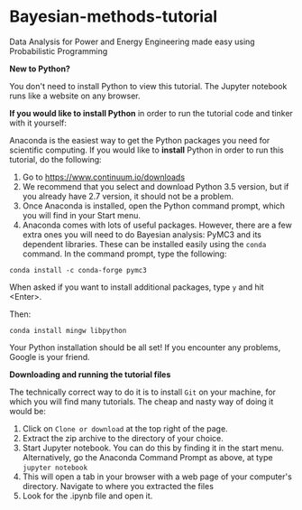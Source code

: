# Bayesian-methods-tutorial
Data Analysis for Power and Energy Engineering made easy using Probabilistic Programming

**New to Python?**

You don't need to install Python to view this tutorial. The Jupyter notebook runs like a website on any browser.

**If you would like to install Python** in order to run the tutorial code and tinker with it yourself:

Anaconda is the easiest way to get the Python packages you need for scientific computing. If you would like to **install** Python in order to run this tutorial, do the following:

1. Go to https://www.continuum.io/downloads
2. We recommend that you select and download Python 3.5 version, but if you already have 2.7 version, it should not be a problem.
3. Once Anaconda is installed, open the Python command prompt, which you will find in your Start menu.
3. Anaconda comes with lots of useful packages. However, there are a few extra ones you will need to do Bayesian analysis: PyMC3 and its dependent libraries. These can be installed easily using the `conda` command. In the command prompt, type the following:
```
conda install -c conda-forge pymc3
```
When asked if you want to install additional packages, type `y` and hit \<Enter\>.

Then:

```
conda install mingw libpython
```
Your Python installation should be all set! If you encounter any problems, Google is your friend. 

**Downloading and running the tutorial files**

The technically correct way to do it is to install `Git` on your machine, for which you will find many tutorials. The cheap and nasty way of doing it would be:

1. Click on `Clone or download` at the top right of the page.
2. Extract the zip archive to the directory of your choice.
3. Start Jupyter notebook. You can do this by finding it in the start menu. Alternatively, go the Anaconda Command Prompt as above, at type `jupyter notebook`
4. This will open a tab in your browser with a web page of your computer's directory. Navigate to where you extracted the files
5. Look for the .ipynb file and open it.
